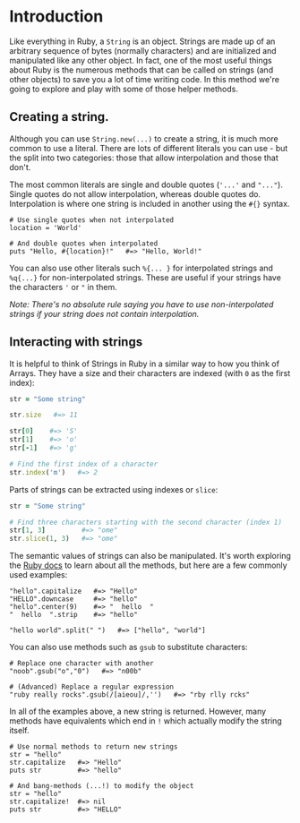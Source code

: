# Introduction

Like everything in Ruby, a `String` is an object.
Strings are made up of an arbitrary sequence of bytes (normally characters) and are initialized and manipulated like any other object.
In fact, one of the most useful things about Ruby is the numerous methods that can be called on strings (and other objects) to save you a lot of time writing code. 
In this method we're going to explore and play with some of those helper methods.

## Creating a string.

Although you can use `String.new(...)` to create a string, it is much more common to use a literal.
There are lots of different literals you can use - but the split into two categories: those that allow interpolation and those that don't.

The most common literals are single and double quotes (`'...'` and `"..."`). 
Single quotes do not allow interpolation, whereas double quotes do. 
Interpolation is where one string is included in another using the `#{}` syntax.

```
# Use single quotes when not interpolated
location = 'World'

# And double quotes when interpolated
puts "Hello, #{location}!"   #=> "Hello, World!"
```

You can also use other literals such `%{... }` for interpolated strings and `%q{...}` for non-interpolated strings.
These are useful if your strings have the characters `'` or `"` in them.

_Note: There's no absolute rule saying you have to use non-interpolated strings if your string does not contain interpolation._

## Interacting with strings

It is helpful to think of Strings in Ruby in a similar way to how you think of Arrays.
They have a size and their characters are indexed (with `0` as the first index):

```ruby
str = "Some string"

str.size   #=> 11

str[0]    #=> 'S'
str[1]    #=> 'o'
str[-1]   #=> 'g'

# Find the first index of a character
str.index('m')   #=> 2
```

Parts of strings can be extracted using indexes or `slice`:
```ruby
str = "Some string"

# Find three characters starting with the second character (index 1)
str[1, 3]         #=> "ome"
str.slice(1, 3)   #=> "ome"
```

The semantic values of strings can also be manipulated.
It's worth exploring the [Ruby docs][docs-string] to learn about all the methods, but here are a few commonly used examples:
```
"hello".capitalize   #=> "Hello"
"HELLO".downcase     #=> "hello"
"hello".center(9)    #=> "  hello  "
"  hello  ".strip    #=> "hello"

"hello world".split(" ")   #=> ["hello", "world"]
```

You can also use methods such as `gsub` to substitute characters:
```
# Replace one character with another
"noob".gsub("o","0")   #=> "n00b"

# (Advanced) Replace a regular expression
"ruby really rocks".gsub(/[aieou]/,'')   #=> "rby rlly rcks"
```

In all of the examples above, a new string is returned.
However, many methods have equivalents which end in `!` which actually modify the string itself.

```
# Use normal methods to return new strings
str = "hello"
str.capitalize   #=> "Hello"
puts str         #=> "hello"

# And bang-methods (...!) to modify the object
str = "hello"
str.capitalize!  #=> nil
puts str         #=> "HELLO"
```

[docs-string]: https://ruby-doc.org/core-2.7.0/String.html
